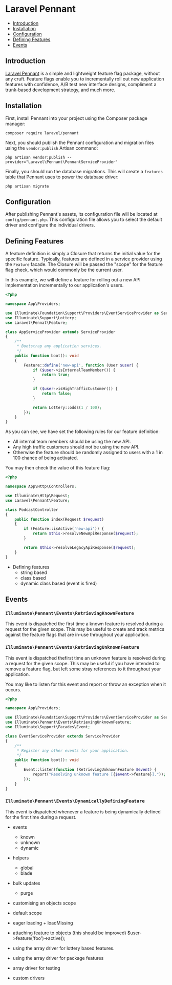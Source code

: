 # Laravel Pennant

- [Introduction](#introduction)
- [Installation](#installation)
- [Configuration](#configuration)
- [Defining Features](#defining-features)
- [Events](#events)

<a name="introduction"></a>
## Introduction

[Laravel Pennant](https://github.com/laravel/pennant) is a simple and lightweight feature flag package, without any cruft. Feature flags enable you to incrementally roll out new application features with confidence, A/B test new interface designs, compliment a trunk-based development strategy, and much more.

<a name="installation"></a>
## Installation

First, install Pennant into your project using the Composer package manager:

```shell
composer require laravel/pennant
```

Next, you should publish the Pennant configuration and migration files using the `vendor:publish` Artisan command:

```shell
php artisan vendor:publish --provider="Laravel\Pennant\PennantServiceProvider"
```

Finally, you should run the database migrations. This will create a `features` table that Pennant uses to power the database driver:

```shell
php artisan migrate
```

<a name="configuration"></a>
## Configuration

After publishing Pennant's assets, its configuration file will be located at `config/pennant.php`. This configuration file allows you to select the default driver and configure the individual drivers.

<a name="defining-features"></a>
## Defining Features

A feature definition is simply a Closure that returns the initial value for the specific feature. Typically, features are defined in a service provider using the `Feature` facade. The Closure will be passed the "scope" for the feature flag check, which would commonly be the current user.

In this example, we will define a feature for rolling out a new API implementation incrementally to our application's users.

```php
<?php

namespace App\Providers;

use Illuminate\Foundation\Support\Providers\EventServiceProvider as ServiceProvider;
use Illuminate\Support\Lottery;
use Laravel\Pennat\Feature;

class AppServiceProvider extends ServiceProvider
{
    /**
     * Bootstrap any application services.
     */
    public function boot(): void
    {
        Feature::define('new-api', function (User $user) {
            if ($user->isInternalTeamMember()) {
                return true;
            }

            if ($user->isHighTrafficCustomer()) {
                return false;
            }

            return Lottery::odds(1 / 100);
        });
    }
}
```

As you can see, we have set the following rules for our feature definition:

- All internal team members should be using the new API.
- Any high traffic customers should not be using the new API.
- Otherwise the feature should be randomly assigned to users with a 1 in 100 chance of being activated.

You may then check the value of this feature flag:

```php
<?php

namespace App\Http\Controllers;

use Illuminate\Http\Request;
use Laravel\Pennant\Feature;

class PodcastController
{
    public function index(Request $request)
    {
        if (Feature::isActive('new-api')) {
            return $this->resolveNewApiResponse($request);
        }

        return $this->resolveLegacyApiResponse($request);
    }
}
```

- Defining features
    - string based
    - class based
    - dynamic class based (event is fired)


<a name="events"></a>
## Events

### `Illuminate\Pennant\Events\RetrievingKnownFeature` 

This event is dispatched the first time a known feature is resolved during a request for the given scope. This may be useful to create and track metrics against the feature flags that are in-use throughout your application.

### `Illuminate\Pennant\Events\RetrievingUnknownFeature` 

This event is dispatched thefirst time an unknown feature is resolved during a request for the given scope. This may be useful if you have intended to remove a feature flag, but left some stray references to it throughout your application.

You may like to listen for this event and report or throw an exception when it occurs.

```php
<?php

namespace App\Providers;

use Illuminate\Foundation\Support\Providers\EventServiceProvider as ServiceProvider;
use Illuminate\Pennant\Events\RetrievingUnknownFeature;
use Illuminate\Support\Facades\Event;

class EventServiceProvider extends ServiceProvider
{
    /**
     * Register any other events for your application.
     */
    public function boot(): void
    {
        Event::listen(function (RetrievingUnknownFeature $event) {
            report("Resolving unknown feature [{$event->feature}]."));
        });
    }
}
```

### `Illuminate\Pennant\Events\DynamicallyDefiningFeature`

This event is dispatched whenever a feature is being dynamically defined for the first time during a request.



- events
    - known
    - unknown
    - dynamic

- helpers
    - global
    - blade

- bulk updates
    - purge

- customising an objects scope
- default scope

- eager loading + loadMissing

- attaching feature to objects (this should be improved)
 $user->feature('foo')->active();

- using the array driver for lottery based features.
- using the array driver for package features

- array driver for testing
- custom drivers
